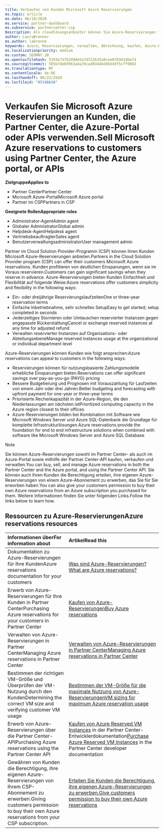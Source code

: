 ```yaml
---
title: Verkaufen von Kunden Microsoft Azure Reservierungen
ms.topic: article
ms.date: 06/19/2020
ms.service: partner-dashboard
ms.subservice: partnercenter-csp
Description: Als cloudlösungsanbieter können Sie Azure-Reservierungen für Kunden erwerben, verkaufen oder verwalten. Verwenden Sie Partner Center, die Azure-Portal oder die Partner Center-API.
author: LauraBrenner
ms.author: labrenne
keywords: Azure, Reservierungen, verwalten, Abrechnung, kaufen, Azure-RI, Azure Reserved Instances
ms.localizationpriority: medium
ms.custom: SEOMAY.20
ms.openlocfilehash: 5393e757b209de5a7df22b35a0cee0703419bef4
ms.sourcegitcommit: 595b7de03963a4a78cad8344bd4b5d4f5cff9802
ms.translationtype: MT
ms.contentlocale: de-DE
ms.lasthandoff: 06/22/2020
ms.locfileid: "85198638"
---
```

# <a name="sell-microsoft-azure-reservations-to-customers-using-partner-center-the-azure-portal-or-apis"></a><span data-ttu-id="6ed9b-105">Verkaufen Sie Microsoft Azure Reservierungen an Kunden, die Partner Center, die Azure-Portal oder APIs verwenden.</span><span class="sxs-lookup"><span data-stu-id="6ed9b-105">Sell Microsoft Azure reservations to customers using Partner Center, the Azure portal, or APIs</span></span>

<span data-ttu-id="6ed9b-106">**Zielgruppe**</span><span class="sxs-lookup"><span data-stu-id="6ed9b-106">**Applies to**</span></span>

- <span data-ttu-id="6ed9b-107">Partner Center</span><span class="sxs-lookup"><span data-stu-id="6ed9b-107">Partner Center</span></span>
- <span data-ttu-id="6ed9b-108">Microsoft Azure-Portal</span><span class="sxs-lookup"><span data-stu-id="6ed9b-108">Microsoft Azure portal</span></span>
- <span data-ttu-id="6ed9b-109">Partner im CSP</span><span class="sxs-lookup"><span data-stu-id="6ed9b-109">Partners in CSP</span></span>

<span data-ttu-id="6ed9b-110">**Geeignete Rollen**</span><span class="sxs-lookup"><span data-stu-id="6ed9b-110">**Appropriate roles**</span></span>

- <span data-ttu-id="6ed9b-111">Administrator-Agent</span><span class="sxs-lookup"><span data-stu-id="6ed9b-111">Admin agent</span></span>
- <span data-ttu-id="6ed9b-112">Globaler Administrator</span><span class="sxs-lookup"><span data-stu-id="6ed9b-112">Global admin</span></span>
- <span data-ttu-id="6ed9b-113">Helpdesk-Agent</span><span class="sxs-lookup"><span data-stu-id="6ed9b-113">Helpdesk agent</span></span>
- <span data-ttu-id="6ed9b-114">Vertriebsbeauftragter</span><span class="sxs-lookup"><span data-stu-id="6ed9b-114">Sales agent</span></span>
- <span data-ttu-id="6ed9b-115">Benutzerverwaltungsadministrator</span><span class="sxs-lookup"><span data-stu-id="6ed9b-115">User management admin</span></span>

<span data-ttu-id="6ed9b-116">Partner im Cloud Solution Provider-Programm (CSP) können ihren Kunden Microsoft Azure-Reservierungen anbieten.</span><span class="sxs-lookup"><span data-stu-id="6ed9b-116">Partners in the Cloud Solution Provider program (CSP) can offer their customers Microsoft Azure reservations.</span></span> <span data-ttu-id="6ed9b-117">Kunden profitieren von deutlichen Einsparungen, wenn sie im Voraus reservieren.</span><span class="sxs-lookup"><span data-stu-id="6ed9b-117">Customers can gain significant savings when they reserve in advance.</span></span> <span data-ttu-id="6ed9b-118">Azure-Reservierungen bieten Kunden Einfachheit und Flexibilität auf folgende Weise:</span><span class="sxs-lookup"><span data-stu-id="6ed9b-118">Azure reservations offer customers simplicity and flexibility in the following ways:</span></span>

- <span data-ttu-id="6ed9b-119">Ein- oder dreijährige Reservierungslaufzeiten</span><span class="sxs-lookup"><span data-stu-id="6ed9b-119">One or three-year reservation terms</span></span>
- <span data-ttu-id="6ed9b-120">Einfache Inbetriebnahme, sehr schnelles Setup</span><span class="sxs-lookup"><span data-stu-id="6ed9b-120">Easy to get started; setup completed in seconds</span></span>
- <span data-ttu-id="6ed9b-121">Jederzeitiges Stornieren oder Umtauschen reservierter Instanzen gegen angepasste Rückerstattung</span><span class="sxs-lookup"><span data-stu-id="6ed9b-121">Cancel or exchange reserved instances at any time for adjusted refund</span></span>
- <span data-ttu-id="6ed9b-122">Verwalten reservierter Instanzen auf Organisations- oder Abteilungsebene</span><span class="sxs-lookup"><span data-stu-id="6ed9b-122">Manage reserved instances usage at the organizational or individual department level</span></span> 

<span data-ttu-id="6ed9b-123">Azure-Reservierungen können Kunden wie folgt ansprechen:</span><span class="sxs-lookup"><span data-stu-id="6ed9b-123">Azure reservations can appeal to customers in the following ways:</span></span>

- <span data-ttu-id="6ed9b-124">Reservierungen können für nutzungsbasierte Zahlungsmodelle erhebliche Einsparungen bieten.</span><span class="sxs-lookup"><span data-stu-id="6ed9b-124">Reservations can offer significant savings over pay-as-you-go (PAYG) pricing</span></span>
- <span data-ttu-id="6ed9b-125">Bessere Budgetierung und Prognosen mit Vorauszahlung für Laufzeiten von einem Jahr oder drei Jahren.</span><span class="sxs-lookup"><span data-stu-id="6ed9b-125">Better budgeting and forecasting with upfront payment for one-year or three-year terms</span></span>
- <span data-ttu-id="6ed9b-126">Priorisierte Rechenkapazität in der Azure-Region, die den Niederlassungen am nächsten ist</span><span class="sxs-lookup"><span data-stu-id="6ed9b-126">Prioritized computing capacity in the Azure region closest to their offices</span></span>
- <span data-ttu-id="6ed9b-127">Azure-Reservierungen bilden bei Kombination mit Software wie Microsoft Windows Server und Azure SQL-Datenbank die Grundlage für komplette Infrastrukturlösungen.</span><span class="sxs-lookup"><span data-stu-id="6ed9b-127">Azure reservations provide the foundation for end to end infrastructure solutions when combined with software like Microsoft Windows Server and Azure SQL Database</span></span>

>[!NOTE]
> <span data-ttu-id="6ed9b-128">Sie können Azure-Reservierungen sowohl im Partner Center- als auch im Azure-Portal sowie mithilfe der Partner Center-API kaufen, verkaufen und verwalten.</span><span class="sxs-lookup"><span data-stu-id="6ed9b-128">You can buy, sell, and manage Azure reservations in both the Partner Center and the Azure portal, and using the Partner Center API.</span></span> <span data-ttu-id="6ed9b-129">Sie können auch Ihren Kunden die Berechtigung erteilen, ihre eigenen Azure-Reservierungen von einem Azure-Abonnement zu erwerben, das Sie für Sie erworben haben.</span><span class="sxs-lookup"><span data-stu-id="6ed9b-129">You can also give your customers permission to buy their own Azure reservations from an Azure subscription you purchased for them.</span></span> <span data-ttu-id="6ed9b-130">Weitere Informationen finden Sie unter folgenden Links.</span><span class="sxs-lookup"><span data-stu-id="6ed9b-130">Follow the links below to learn how.</span></span>

## <a name="azure-reservations-resources"></a><span data-ttu-id="6ed9b-131">Ressourcen zu Azure-Reservierungen</span><span class="sxs-lookup"><span data-stu-id="6ed9b-131">Azure reservations resources</span></span>

|<span data-ttu-id="6ed9b-132">**Informationen über**</span><span class="sxs-lookup"><span data-stu-id="6ed9b-132">**For information about**</span></span>   |<span data-ttu-id="6ed9b-133">**Artikel**</span><span class="sxs-lookup"><span data-stu-id="6ed9b-133">**Read this**</span></span>    |
|:-----------------------------|:-----------------|
| <span data-ttu-id="6ed9b-134">Dokumentation zu Azure-Reservierungen für Ihre Kunden</span><span class="sxs-lookup"><span data-stu-id="6ed9b-134">Azure reservations documentation for your customers</span></span> | [<span data-ttu-id="6ed9b-135">Was sind Azure-Reservierungen?</span><span class="sxs-lookup"><span data-stu-id="6ed9b-135">What are Azure reservations?</span></span>](https://docs.microsoft.com/azure/billing/billing-save-compute-costs-reservations)
|<span data-ttu-id="6ed9b-136">Erwerb von Azure-Reservierungen für Ihre Kunden in Partner Center</span><span class="sxs-lookup"><span data-stu-id="6ed9b-136">Purchasing Azure reservations for your customers in Partner Center</span></span>   |[<span data-ttu-id="6ed9b-137">Kaufen von Azure-Reservierungen</span><span class="sxs-lookup"><span data-stu-id="6ed9b-137">Buy Azure reservations</span></span>](azure-reservations-buying.md)
|<span data-ttu-id="6ed9b-138">Verwalten von Azure-Reservierungen in Partner Center</span><span class="sxs-lookup"><span data-stu-id="6ed9b-138">Managing Azure reservations in Partner Center</span></span> | [<span data-ttu-id="6ed9b-139">Verwalten von Azure-Reservierungen in Partner Center</span><span class="sxs-lookup"><span data-stu-id="6ed9b-139">Managing Azure reservations in Partner Center</span></span>](azure-reservations-manage.md)
|<span data-ttu-id="6ed9b-140">Bestimmen der richtigen VM-Größe und Überprüfen der VM-Nutzung durch den Kunden</span><span class="sxs-lookup"><span data-stu-id="6ed9b-140">Determining the correct VM size and verifying customer VM usage</span></span>   |[<span data-ttu-id="6ed9b-141">Bestimmen der VM-Größe für die maximale Nutzung von Azure-Reservierungen</span><span class="sxs-lookup"><span data-stu-id="6ed9b-141">VM sizing for maximum Azure reservation usage</span></span>](azure-usage.md)   |
|<span data-ttu-id="6ed9b-142">Erwerb von Azure-Reservierungen über die Partner Center-API</span><span class="sxs-lookup"><span data-stu-id="6ed9b-142">Purchasing Azure reservations using the Partner Center API</span></span> | <span data-ttu-id="6ed9b-143">[Kaufen von Azure Reserved VM Instances](https://docs.microsoft.com/partner-center/develop/purchase-azure-reservations) in der Partner Center-Entwicklerdokumentation</span><span class="sxs-lookup"><span data-stu-id="6ed9b-143">[Purchase Azure Reserved VM Instances](https://docs.microsoft.com/partner-center/develop/purchase-azure-reservations) in the Partner Center developer documentation</span></span>   |
|<span data-ttu-id="6ed9b-144">Gewähren von Kunden die Berechtigung, ihre eigenen Azure-Reservierungen von Ihrem CSP-Abonnement zu erwerben.</span><span class="sxs-lookup"><span data-stu-id="6ed9b-144">Giving customers permission to buy their own Azure reservations from your CSP subscription.</span></span> | [<span data-ttu-id="6ed9b-145">Erteilen Sie Kunden die Berechtigung, ihre eigenen Azure-Reservierungen zu erwerben.</span><span class="sxs-lookup"><span data-stu-id="6ed9b-145">Give customers permission to buy their own Azure reservations</span></span>](give-customers-permission.md)   |
